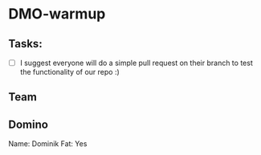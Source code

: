 # DMO-warmup

## Tasks:
- [ ] I suggest everyone will do a simple pull request on their branch to test the functionality of our repo :)

## Team

## Domino
Name: Dominik
Fat: Yes